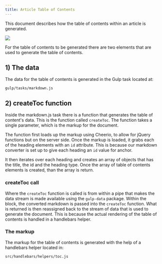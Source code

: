 ```yaml
---
title: Article Table of Contents
---
```


This document describes how the table of contents within an article is generated.

![](/images/20180702-table-of-contents.png)

For the table of contents to be generated there are two elements that are used to generate the table of contents.

## 1) The data

The data for the table of contents is generated in the Gulp task located at:

```
gulp/tasks/markdown.js
```

## 2) createToc function

Inside the markdown.js task there is a function that generates the table of content's data. This is the function called `createToc`. The function takes a single parameter, which is the markup for the document.

The function first loads up the markup using Cheerio, to allow for jQuery functions but on the server side. Once the markup is loaded, it grabs each of the heading elements with an `id` attribute. This is because our markdown converter is set up to give each heading an `id` value for anchor.

It then iterates over each heading and creates an array of objects that has the title, the id and the heading type. Once the array of table of contents elements is created, than the array is return.

### createToc call

Where the `createToc` function is called is from within a pipe that makes the data stream is made available using the `gulp-data` package. Within the block, the converted markdown is passed into the `createToc` function. What is returned is then reassigned back to the stream of data that is used to generate the document. This is because the actual rendering of the table of contents is handled in a handlebars helper.

### The markup

The markup for the table of contents is generated with the help of a handlebars helper located in:

```
src/handlebars/helpers/toc.js
```
